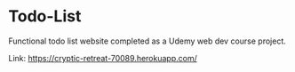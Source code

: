 # Todo-List
Functional todo list website completed as a Udemy web dev course project.

Link: https://cryptic-retreat-70089.herokuapp.com/